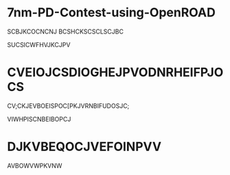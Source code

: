 # 7nm-PD-Contest-using-OpenROAD
SCBJKCOCNCNJ
BCSHCKSCSCLSCJBC

SUCSICWFHVJKCJPV


# CVEIOJCSDIOGHEJPVODNRHEIFPJOCS

 CV;CKJEVBOEISPOC[PKJVRNBIFUDOSJC;
 
 VIWHPISCNBEIBOPCJ
 
 # DJKVBEQOCJVEFOINPVV
 
 AVBOWVWPKVNW
